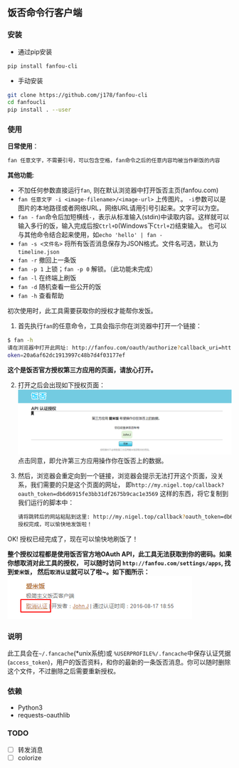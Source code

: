 ## 饭否命令行客户端

### 安装
- 通过pip安装
```sh
pip install fanfou-cli
```
- 手动安装
```sh
git clone https://github.com/j178/fanfou-cli
cd fanfoucli
pip install . --user
```

### 使用

**日常使用**：
```sh
fan 任意文字，不需要引号，可以包含空格，fan命令之后的任意内容均被当作新饭的内容
```

**其他功能**:
- 不加任何参数直接运行`fan`, 则在默认浏览器中打开饭否主页(fanfou.com)
- `fan 任意文字 -i <image-filename>/<image-url>` 上传图片。
    `-i`参数可以是图片的本地路径或者网络URL，网络URL请用引号引起来。文字可以为空。
- `fan -`  `fan`命令后加短横线`-`，表示从标准输入(stdin)中读取内容。这样就可以输入多行的饭，输入完成后按`Ctrl+D`(Windows下`Ctrl+Z`)结束输入。
    也可以与其他命令结合起来使用，如`echo 'hello' | fan -`
- `fan -s <文件名>` 将所有饭否消息保存为JSON格式。文件名可选，默认为`timeline.json`
- `fan -r` 撤回上一条饭
- `fan -p 1` 上锁；`fan -p 0` 解锁。（此功能未完成）
- `fan -l` 在终端上刷饭
- `fan -d` 随机查看一些公开的饭
- `fan -h` 查看帮助


初次使用时，此工具需要获取你的授权才能帮你发饭。
1. 首先执行`fan`的任意命令，工具会指示你在浏览器中打开一个链接：
```sh
$ fan -h
请在浏览器中打开此网址: http://fanfou.com/oauth/authorize?callback_uri=http%3A%2F%2Fu.nigel.top&oauth_t
oken=20a6af62dc1913997c48b7d4f03177ef
```
**这个是饭否官方授权第三方应用的页面，请放心打开。**  

2. 打开之后会出现如下授权页面：
    ![](_images/1.png)
    点击同意，即允许第三方应用操作你在饭否上的数据。

3. 然后，浏览器会重定向到一个链接，浏览器会提示无法打开这个页面，没关系，我们需要的只是这个页面的网址，
即`http://my.nigel.top/callback?oauth_token=db6d6915fe3bb31df2675b9cac1e3569` 这样的东西，将它复制到我们运行的脚本中：
    ```sh
    请将跳转后的网站粘贴到这里: http://my.nigel.top/callback?oauth_token=db6d6915fe3bb31df2675b9cac1e3569
    授权完成，可以愉快地发饭啦！
    ```
OK! 授权已经完成了，现在可以愉快地刷饭了！

**整个授权过程都是使用饭否官方地OAuth API，此工具无法获取到你的密码。如果你想取消对此工具的授权，
可以随时访问 `http://fanfou.com/settings/apps`, 找到`爱米饭`， 然后`取消认证`就可以了啦~。如下图所示：**
![](_images/2.png)


### 说明
此工具会在`~/.fancache`(*unix系统)或 `%USERPROFILE%/.fancache`中保存认证凭据(`access_token`)，用户的饭否资料，和你的最新的一条饭否消息。你可以随时删除这个文件，不过删除之后需要重新授权。

### 依赖
- Python3
- requests-oauthlib

### TODO
- [ ] 转发消息
- [ ] colorize